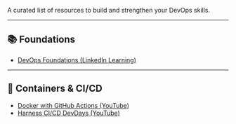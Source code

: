 A curated list of resources to build and strengthen your DevOps skills.  

---

## 📚 Foundations
- [DevOps Foundations (LinkedIn Learning)](https://www.linkedin.com/learning/devops-foundations-23454205/the-foundations-of-devops)

---

## 🐳 Containers & CI/CD
- [Docker with GitHub Actions (YouTube)](https://www.youtube.com/watch?v=x7f9x30W_dI)
- [Harness CI/CD DevDays (YouTube)](https://www.youtube.com/watch?v=Mh8FvsuhWNM)
